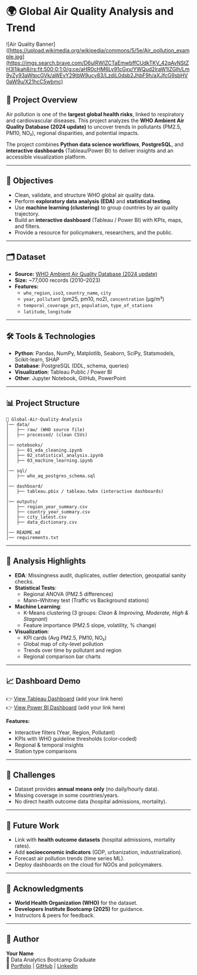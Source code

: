 # 🌍 Global Air Quality Analysis and Trend 

![Air Quality Banner]([https://upload.wikimedia.org/wikipedia/commons/5/5e/Air_pollution_example.jpg](https://imgs.search.brave.com/D6ulRWIZCTaEmwbffCUdkTKV_42qAvNStZH3l1jkah8/rs:fit:500:0:1:0/g:ce/aHR0cHM6Ly91cGxv/YWQud2lraW1lZGlh/Lm9yZy93aWtpcGVk/aWEvY29tbW9ucy83/LzdiL0dsb2JhbF9h/aXJfcG9sbHV0aW9u/X21hcC5wbmc)

## 📌 Project Overview  
Air pollution is one of the **largest global health risks**, linked to respiratory and cardiovascular diseases. This project analyzes the **WHO Ambient Air Quality Database (2024 update)** to uncover trends in pollutants (PM2.5, PM10, NO₂), regional disparities, and potential impacts.  

The project combines **Python data science workflows**, **PostgreSQL**, and **interactive dashboards** (Tableau/Power BI) to deliver insights and an accessible visualization platform.  

---

## 🎯 Objectives  
- Clean, validate, and structure WHO global air quality data.  
- Perform **exploratory data analysis (EDA)** and **statistical testing**.  
- Use **machine learning (clustering)** to group countries by air quality trajectory.  
- Build an **interactive dashboard** (Tableau / Power BI) with KPIs, maps, and filters.  
- Provide a resource for policymakers, researchers, and the public.  

---

## 🗂️ Dataset  
- **Source:** [WHO Ambient Air Quality Database (2024 update)](https://www.who.int/publications/m/item/who-ambient-air-quality-database-(update-jan-2024))  
- **Size:** ~77,000 records (2010–2023)  
- **Features:**  
  - `who_region`, `iso3`, `country_name`, `city`  
  - `year`, `pollutant` (pm25, pm10, no2), `concentration` (µg/m³)  
  - `temporal_coverage_pct`, `population`, `type_of_stations`  
  - `latitude`, `longitude`  

---

## 🛠️ Tools & Technologies  
- **Python**: Pandas, NumPy, Matplotlib, Seaborn, SciPy, Statsmodels, Scikit-learn, SHAP  
- **Database**: PostgreSQL (DDL, schema, queries)  
- **Visualization**: Tableau Public / Power BI  
- **Other**: Jupyter Notebook, GitHub, PowerPoint  

---

## 📊 Project Structure  
```
📁 Global-Air-Quality-Analysis
│── data/
│   ├── raw/ (WHO source file)
│   ├── processed/ (clean CSVs)
│
│── notebooks/
│   ├── 01_eda_cleaning.ipynb
│   ├── 02_statistical_analysis.ipynb
│   ├── 03_machine_learning.ipynb
│
│── sql/
│   ├── who_aq_postgres_schema.sql
│
│── dashboard/
│   ├── tableau.pbix / tableau.twbx (interactive dashboards)
│
│── outputs/
│   ├── region_year_summary.csv
│   ├── country_year_summary.csv
│   ├── city_latest.csv
│   ├── data_dictionary.csv
│
│── README.md
│── requirements.txt
```

---

## 🔬 Analysis Highlights  
- **EDA**: Missingness audit, duplicates, outlier detection, geospatial sanity checks.  
- **Statistical Tests**:  
  - Regional ANOVA (PM2.5 differences)  
  - Mann–Whitney test (Traffic vs Background stations)  
- **Machine Learning**:  
  - K-Means clustering (3 groups: *Clean & Improving, Moderate, High & Stagnant*)  
  - Feature importance (PM2.5 slope, volatility, % change)  
- **Visualization**:  
  - KPI cards (Avg PM2.5, PM10, NO₂)  
  - Global map of city-level pollution  
  - Trends over time by pollutant and region  
  - Regional comparison bar charts  

---

## 📈 Dashboard Demo  
👉 [View Tableau Dashboard](#) (add your link here)  
👉 [View Power BI Dashboard](#) (add your link here)  

**Features:**  
- Interactive filters (Year, Region, Pollutant)  
- KPIs with WHO guideline thresholds (color-coded)  
- Regional & temporal insights  
- Station type comparisons  

---

## 🚧 Challenges  
- Dataset provides **annual means only** (no daily/hourly data).  
- Missing coverage in some countries/years.  
- No direct health outcome data (hospital admissions, mortality).  

---

## 🔮 Future Work  
- Link with **health outcome datasets** (hospital admissions, mortality rates).  
- Add **socioeconomic indicators** (GDP, urbanization, industrialization).  
- Forecast air pollution trends (time series ML).  
- Deploy dashboards on the cloud for NGOs and policymakers.  

---

## 🙌 Acknowledgments  
- **World Health Organization (WHO)** for the dataset.  
- **Developers Institute Bootcamp (2025)** for guidance.  
- Instructors & peers for feedback.  

---

## 👤 Author  
**Your Name**  
📌 Data Analytics Bootcamp Graduate  
🔗 [Portfolio](#) | [GitHub](#) | [LinkedIn](#)  
